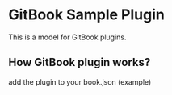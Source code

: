 GitBook Sample Plugin
==============

This is a model for GitBook plugins.

## How GitBook plugin works?

add the plugin to your book.json (example)
